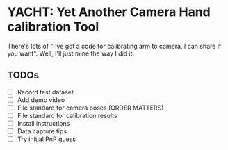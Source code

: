 # YACHT: Yet Another Camera Hand calibration Tool

There's lots of "I've got a code for calibrating arm to camera, I can share if you want". Well, I'll just mine the way I did it.

## TODOs
- [ ] Record test dataset
- [ ] Add demo video
- [ ] File standard for camera poses (ORDER MATTERS)
- [ ] File standard for calibration results
- [ ] Install instructions
- [ ] Data capture tips
- [ ] Try initial PnP guess